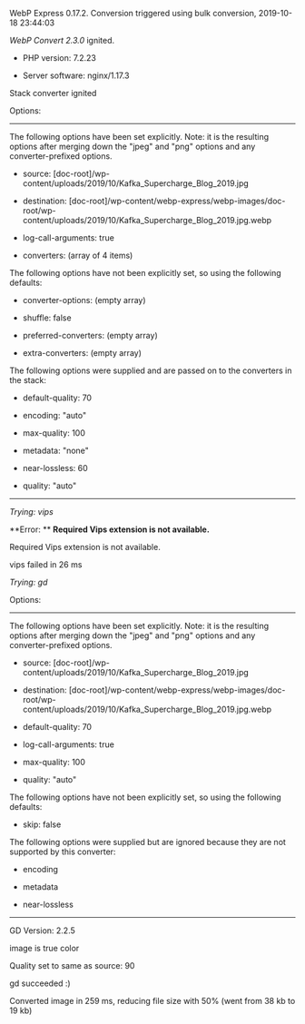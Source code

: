 WebP Express 0.17.2. Conversion triggered using bulk conversion, 2019-10-18 23:44:03

*WebP Convert 2.3.0*  ignited.
- PHP version: 7.2.23
- Server software: nginx/1.17.3

Stack converter ignited

Options:
------------
The following options have been set explicitly. Note: it is the resulting options after merging down the "jpeg" and "png" options and any converter-prefixed options.
- source: [doc-root]/wp-content/uploads/2019/10/Kafka_Supercharge_Blog_2019.jpg
- destination: [doc-root]/wp-content/webp-express/webp-images/doc-root/wp-content/uploads/2019/10/Kafka_Supercharge_Blog_2019.jpg.webp
- log-call-arguments: true
- converters: (array of 4 items)

The following options have not been explicitly set, so using the following defaults:
- converter-options: (empty array)
- shuffle: false
- preferred-converters: (empty array)
- extra-converters: (empty array)

The following options were supplied and are passed on to the converters in the stack:
- default-quality: 70
- encoding: "auto"
- max-quality: 100
- metadata: "none"
- near-lossless: 60
- quality: "auto"
------------


*Trying: vips* 

**Error: ** **Required Vips extension is not available.** 
Required Vips extension is not available.
vips failed in 26 ms

*Trying: gd* 

Options:
------------
The following options have been set explicitly. Note: it is the resulting options after merging down the "jpeg" and "png" options and any converter-prefixed options.
- source: [doc-root]/wp-content/uploads/2019/10/Kafka_Supercharge_Blog_2019.jpg
- destination: [doc-root]/wp-content/webp-express/webp-images/doc-root/wp-content/uploads/2019/10/Kafka_Supercharge_Blog_2019.jpg.webp
- default-quality: 70
- log-call-arguments: true
- max-quality: 100
- quality: "auto"

The following options have not been explicitly set, so using the following defaults:
- skip: false

The following options were supplied but are ignored because they are not supported by this converter:
- encoding
- metadata
- near-lossless
------------

GD Version: 2.2.5
image is true color
Quality set to same as source: 90
gd succeeded :)

Converted image in 259 ms, reducing file size with 50% (went from 38 kb to 19 kb)
